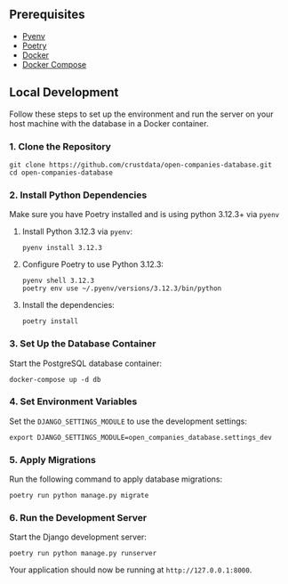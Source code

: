
## Prerequisites

- [Pyenv](https://github.com/pyenv/pyenv)
- [Poetry](https://python-poetry.org/docs/#installation)
- [Docker](https://docs.docker.com/get-docker/)
- [Docker Compose](https://docs.docker.com/compose/install/)

## Local Development

Follow these steps to set up the environment and run the server on your host machine with the database in a Docker container.

### 1. Clone the Repository

```shell
git clone https://github.com/crustdata/open-companies-database.git
cd open-companies-database
```

### 2. Install Python Dependencies

Make sure you have Poetry installed and is using python 3.12.3+ via `pyenv`

1. Install Python 3.12.3 via `pyenv`:

    ```
    pyenv install 3.12.3
    ```

2. Configure Poetry to use Python 3.12.3:

    ```
    pyenv shell 3.12.3
    poetry env use ~/.pyenv/versions/3.12.3/bin/python
    ```

3. Install the dependencies:

    ```
    poetry install
    ```

### 3. Set Up the Database Container

Start the PostgreSQL database container:
```shell
docker-compose up -d db
```

### 4. Set Environment Variables

Set the `DJANGO_SETTINGS_MODULE` to use the development settings:

```shell
export DJANGO_SETTINGS_MODULE=open_companies_database.settings_dev
```

### 5. Apply Migrations

Run the following command to apply database migrations:
```shell
poetry run python manage.py migrate
```

### 6. Run the Development Server

Start the Django development server:
```shell
poetry run python manage.py runserver
```
Your application should now be running at `http://127.0.0.1:8000`.
